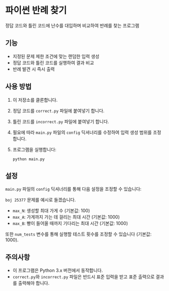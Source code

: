 # 파이썬 반례 찾기

정답 코드와 틀린 코드에 난수를 대입하며 비교하여 반례를 찾는 프로그램

## 기능

- 지정된 문제 제한 조건에 맞는 랜덤한 입력 생성
- 정답 코드와 틀린 코드를 실행하여 결과 비교
- 반례 발견 시 즉시 출력

## 사용 방법

1. 이 저장소를 클론합니다.

2. 정답 코드를 `correct.py` 파일에 붙여넣기 합니다.

3. 틀린 코드를 `incorrect.py` 파일에 붙여넣기 합니다.

4. 필요에 따라 `main.py` 파일의 `config` 딕셔너리를 수정하여 입력 생성 범위를 조정합니다.

5. 프로그램을 실행합니다:
   ```
   python main.py
   ```

## 설정

`main.py` 파일의 `config` 딕셔너리를 통해 다음 설정을 조정할 수 있습니다:

`boj 25377` 문제를 예시로 들겠습니다.

- `max_N`: 생성할 최대 가게 수 (기본값: 100)
- `max_A`: 가게까지 가는 데 걸리는 최대 시간 (기본값: 1000)
- `max_B`: 빵이 들어올 때까지 기다리는 최대 시간 (기본값: 1000)

또한 `num_tests` 변수를 통해 실행할 테스트 횟수를 조정할 수 있습니다 (기본값: 1000).

## 주의사항

- 이 프로그램은 Python 3.x 버전에서 동작합니다.
- `correct.py`와 `incorrect.py` 파일은 반드시 표준 입력을 받고 표준 출력으로 결과를 출력해야 합니다.
